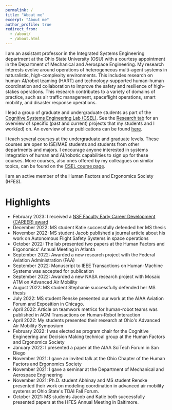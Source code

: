 ```yaml
---
permalink: /
title: "About me"
excerpt: "About me"
author_profile: true
redirect_from: 
  - /about/
  - /about.html
---
```


I am an assistant professor in the Integrated Systems Engineering department at the Ohio State University (OSU) with a courtesy appointment in the Department of Mechanical and Aerospace Engineering. My research interests evolve around operations of heterogeneous multi-agent systems in naturalistic, high-complexity environments. This includes research on human-AI/robot teaming (HART) and technology-supported human-human coordination and collaboration to improve the safety and resilience of high-stakes operations. This research contributes to a variety of domains of practice, such as air traffic management, spaceflight operations, smart mobility, and disaster response operations. 

I lead a group of graduate and undergraduate students as part of the [Cognitive Systems Engineering Lab (CSEL)](https://csel.engineering.osu.edu). See the [Research tab](https://u.osu.edu/csel/research-projects/) for an overview of specific (past and current) projects that my students and I work(ed) on. An overview of our publications can be found [here](https://mijtsma.github.io/publications/).
<!--As an important enabler of effective teaming, my students and I work on supporting coordination between humans and (semi-)autonomous agents to improve joint performance during time-critical events.  -->

I teach [several courses](https://mijtsma.github.io/teaching/) at the undergraduate and graduate levels. These courses are open to ISE/MAE students and students from other departments and majors. I encourage anyone interested in systems integration of human and AI/robotic capabilities to sign up for these courses. More courses, also ones offered by my colleagues on similar topics, can be found on the [CSEL course page](https://u.osu.edu/csel/cognitive-systems-engineering-courses/).

I am an active member of the Human Factors and Ergonomics Society (HFES)<!-- and the American Institute of Aeronautics and Astronautics (AIAA) -->.

Highlights
======
* February 2023: I received a [NSF Faculty Early Career Development (CAREER) award](https://www.nsf.gov/awardsearch/showAward?AWD_ID=2238402&HistoricalAwards=false)
* December 2022: MS student Katie successfully defended her MS thesis
* November 2022: MS student Jacob published a journal article about his work on Autonomous Flight Safety Systems in space operations
* October 2022: The lab presented two papers at the Human Factors and Ergonomics' Annual Meeting in Atlanta
* September 2022: Awarded a new research project with the Federal Aviation Administration (FAA)
* September 2022: Manuscript to IEEE Transactions on Human-Machine Systems was accepted for publication
* September 2022: Awarded a new NASA research project with Mosaic ATM on Advanced Air Mobility
* August 2022: MS student Stephanie successfully defended her MS thesis
* July 2022: MS student Renske presented our work at the AIAA Aviation Forum and Exposition in Chicago. 
* April 2022: Article on teamwork metrics for human-robot teams was published in ACM Transactions on Human-Robot Interaction
* April 2022: My students presented their research at Ohio's Advanced Air Mobility Symposium
* February 2022: I was elected as program chair for the Cognitive Engineering and Decision Making technical group at the Human Factors and Ergonomics Society
* January 2022: I presented a paper at the AIAA SciTech Forum in San Diego
* November 2021: I gave an invited talk at the Ohio Chapter of the Human Factors and Ergonomics Society
* November 2021: I gave a seminar at the Department of Mechanical and Aerospace Engineering
* November 2021: Ph.D. student Abhinay and MS student Renske presented their work on modeling coordination in advanced air mobility systems at Ohio State's TDAI Fall Forum.
* October 2021: MS students Jacob and Katie both successfully presented papers at the HFES Annual Meeting in Baltimore.
